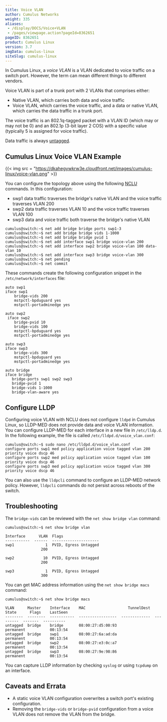 ```yaml
---
title: Voice VLAN
author: Cumulus Networks
weight: 335
aliases:
 - /display/DOCS/Voice+VLAN
 - /pages/viewpage.action?pageId=8362651
pageID: 8362651
product: Cumulus Linux
version: 3.7
imgData: cumulus-linux
siteSlug: cumulus-linux
---
```

In Cumulus Linux, a *voice VLAN* is a VLAN dedicated to voice traffic on a switch port. However, the term can mean different things to different vendors.

Voice VLAN is part of a trunk port with 2 VLANs that comprises either:

- Native VLAN, which carries both data and voice traffic
- Voice VLAN, which carries the voice traffic, and a data or native VLAN, which carries the data traffic in a trunk port.

The voice traffic is an 802.1q-tagged packet with a VLAN ID (which may or may not be 0) and an 802.1p (3-bit layer 2 COS) with a specific value (typically 5 is assigned for voice traffic).

Data traffic is always [untagged](../../Ethernet-Bridging-VLANs/VLAN-Tagging).

## Cumulus Linux Voice VLAN Example

{{< img src = "https://dkahegywkrw3e.cloudfront.net/images/cumulus-linux/voice-vlan.png" >}}

You can configure the topology above using the following [NCLU](../../../System-Configuration/Network-Command-Line-Utility-NCLU) commands. In this configuration:

- swp1 data traffic traverses the bridge's native VLAN and the voice traffic traverses VLAN 200
- swp2 data traffic traverses VLAN 10 and the voice traffic traverses VLAN 100
- swp3 data and voice traffic both traverse the bridge's native VLAN

```
cumulus@switch:~$ net add bridge bridge ports swp1-3
cumulus@switch:~$ net add bridge bridge vids 1-1000
cumulus@switch:~$ net add bridge bridge pvid 1
cumulus@switch:~$ net add interface swp1 bridge voice-vlan 200
cumulus@switch:~$ net add interface swp2 bridge voice-vlan 100 data-vlan 10
cumulus@switch:~$ net add interface swp3 bridge voice-vlan 300
cumulus@switch:~$ net pending
cumulus@switch:~$ net commit
```

These commands create the following configuration snippet in the `/etc/network/interfaces` file:

```
auto swp1
iface swp1
    bridge-vids 200
    mstpctl-bpduguard yes
    mstpctl-portadminedge yes

auto swp2
 iface swp2
    bridge-pvid 10
    bridge-vids 100
    mstpctl-bpduguard yes
    mstpctl-portadminedge yes

auto swp3
iface swp3
    bridge-vids 300
    mstpctl-bpduguard yes
    mstpctl-portadminedge yes

auto bridge
iface bridge
   bridge-ports swp1 swp2 swp3
   bridge-pvid 1
   bridge-vids 1-1000
   bridge-vlan-aware yes
```

## Configure LLDP

Configuring voice VLAN with NCLU does not configure `lldpd` in Cumulus Linux, so LLDP-MED does not provide data and voice VLAN information. You can configure LLDP-MED for each interface in a new file in `/etc/lldp.d`. In the following example, the file is called `/etc/lldpd.d/voice_vlan.conf`:

```
cumulus@switch:~$ sudo nano /etc/lldpd.d/voice_vlan.conf
configure ports swp1 med policy application voice tagged vlan 200 priority voice dscp 46
configure ports swp2 med policy application voice tagged vlan 100 priority voice dscp 46
configure ports swp3 med policy application voice tagged vlan 300 priority voice dscp 46
```

You can also use the `lldpcli` command to configure an LLDP-MED network
policy. However, `lldpcli` commands do not persist across reboots of the
switch.

## Troubleshooting

The `bridge-vids` can be reviewed with the `net show bridge vlan` command:

```
cumulus@switch:~$ net show bridge vlan

Interface      VLAN  Flags
-----------  ------  ---------------------
swp1              1  PVID, Egress Untagged
                200

swp2             10  PVID, Egress Untagged
                200

swp3              1  PVID, Egress Untagged
                300
```

You can get MAC address information using the `net show bridge macs` command:

```
cumulus@switch:~$ net show bridge macs

VLAN      Master    Interface    MAC                   TunnelDest  State      Flags    LastSeen
--------  --------  -----------  -----------------  -------------  ---------  -------  ----------
untagged  bridge    bridge       08:00:27:d5:00:93                 permanent           00:13:54
untagged  bridge    swp1         08:00:27:6a:ad:da                 permanent           00:13:54
untagged  bridge    swp2         08:00:27:e3:0c:a7                 permanent           00:13:54
untagged  bridge    swp3         08:00:27:9e:98:86                 permanent           00:13:54
```

You can capture LLDP information by checking `syslog` or using `tcpdump` on an interface.

## Caveats and Errata

- A static voice VLAN configuration overwrites a switch port's existing configuration.
- Removing the `bridge-vids` or `bridge-pvid` configuration from a voice VLAN does not remove the VLAN from the bridge.
